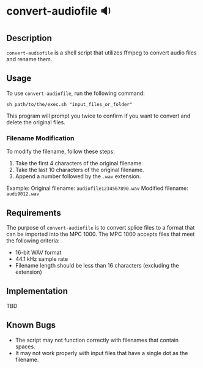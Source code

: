 # convert-audiofile :sound:

## Description
`convert-audiofile` is a shell script that utilizes ffmpeg to convert audio files and rename them.

## Usage
To use `convert-audiofile`, run the following command:
```
sh path/to/the/exec.sh "input_files_or_folder"
```
This program will prompt you twice to confirm if you want to convert and delete the original files.

### Filename Modification
To modify the filename, follow these steps:
1. Take the first 4 characters of the original filename.
2. Take the last 10 characters of the original filename.
3. Append a number followed by the `.wav` extension.

Example:
Original filename: `audiofile1234567890.wav`
Modified filename: `audi9012.wav`

## Requirements
The purpose of `convert-audiofile` is to convert splice files to a format that can be imported into the MPC 1000. The MPC 1000 accepts files that meet the following criteria:
- 16-bit WAV format
- 44.1 kHz sample rate
- Filename length should be less than 16 characters (excluding the extension)

## Implementation
TBD

## Known Bugs
- The script may not function correctly with filenames that contain spaces.
- It may not work properly with input files that have a single dot as the filename.

